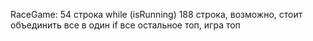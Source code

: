 RaceGame:
    54 строка while (isRunning)
    188 строка, возможно, стоит объединить все в один if
все остальное топ, игра топ